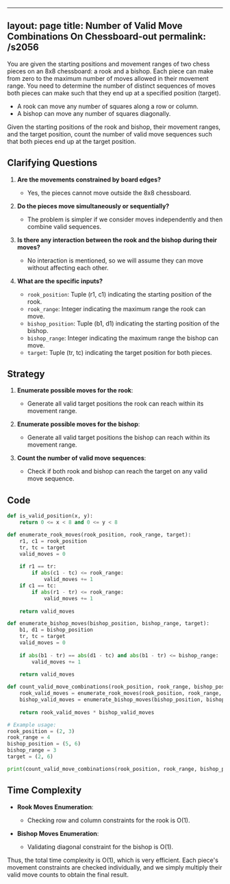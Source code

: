 
---
layout: page
title:  Number of Valid Move Combinations On Chessboard-out
permalink: /s2056
---

You are given the starting positions and movement ranges of two chess pieces on an 8x8 chessboard: a rook and a bishop. Each piece can make from zero to the maximum number of moves allowed in their movement range. You need to determine the number of distinct sequences of moves both pieces can make such that they end up at a specified position (target).

- A rook can move any number of squares along a row or column.
- A bishop can move any number of squares diagonally.

Given the starting positions of the rook and bishop, their movement ranges, and the target position, count the number of valid move sequences such that both pieces end up at the target position.

## Clarifying Questions

1. **Are the movements constrained by board edges?**
   - Yes, the pieces cannot move outside the 8x8 chessboard.
   
2. **Do the pieces move simultaneously or sequentially?**
   - The problem is simpler if we consider moves independently and then combine valid sequences.
   
3. **Is there any interaction between the rook and the bishop during their moves?**
   - No interaction is mentioned, so we will assume they can move without affecting each other.

4. **What are the specific inputs?**
   - `rook_position`: Tuple (r1, c1) indicating the starting position of the rook.
   - `rook_range`: Integer indicating the maximum range the rook can move.
   - `bishop_position`: Tuple (b1, d1) indicating the starting position of the bishop.
   - `bishop_range`: Integer indicating the maximum range the bishop can move.
   - `target`: Tuple (tr, tc) indicating the target position for both pieces.
   
## Strategy

1. **Enumerate possible moves for the rook**:
   - Generate all valid target positions the rook can reach within its movement range.
   
2. **Enumerate possible moves for the bishop**:
   - Generate all valid target positions the bishop can reach within its movement range.
   
3. **Count the number of valid move sequences**:
   - Check if both rook and bishop can reach the target on any valid move sequence.

## Code

```python
def is_valid_position(x, y):
    return 0 <= x < 8 and 0 <= y < 8

def enumerate_rook_moves(rook_position, rook_range, target):
    r1, c1 = rook_position
    tr, tc = target
    valid_moves = 0
    
    if r1 == tr:
        if abs(c1 - tc) <= rook_range:
            valid_moves += 1
    if c1 == tc:
        if abs(r1 - tr) <= rook_range:
            valid_moves += 1
    
    return valid_moves

def enumerate_bishop_moves(bishop_position, bishop_range, target):
    b1, d1 = bishop_position
    tr, tc = target
    valid_moves = 0
    
    if abs(b1 - tr) == abs(d1 - tc) and abs(b1 - tr) <= bishop_range:
        valid_moves += 1
    
    return valid_moves

def count_valid_move_combinations(rook_position, rook_range, bishop_position, bishop_range, target):
    rook_valid_moves = enumerate_rook_moves(rook_position, rook_range, target)
    bishop_valid_moves = enumerate_bishop_moves(bishop_position, bishop_range, target)
    
    return rook_valid_moves * bishop_valid_moves

# Example usage:
rook_position = (2, 3)
rook_range = 4
bishop_position = (5, 6)
bishop_range = 3
target = (2, 6)

print(count_valid_move_combinations(rook_position, rook_range, bishop_position, bishop_range, target))  # Output should be 1 if both pieces can reach the target; 0 otherwise
```

## Time Complexity

- **Rook Moves Enumeration**:
  - Checking row and column constraints for the rook is O(1).
  
- **Bishop Moves Enumeration**:
  - Validating diagonal constraint for the bishop is O(1).
  
Thus, the total time complexity is O(1), which is very efficient. Each piece's movement constraints are checked individually, and we simply multiply their valid move counts to obtain the final result.